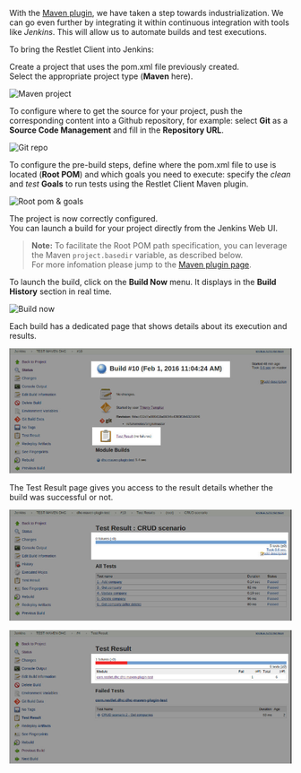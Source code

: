 With the [Maven plugin](./test-reports-maven "Maven plugin"), we have taken a step towards industrialization. We can go even further by integrating it within continuous integration with tools like *Jenkins*. This will allow us to automate builds and test executions.

To bring the Restlet Client into Jenkins:

Create a project that uses the pom.xml file previously created.  
Select the appropriate project type (**Maven** here).

![Maven project](images/01-jenkins-create-restlet-client-maven1.png "Maven project")

To configure where to get the source for your project, push the corresponding content into a Github repository, for example: select **Git** as a **Source Code Management** and fill in the **Repository URL**.

![Git repo](images/02-jenkins-create-restlet-client-maven2.png "Git repo")

To configure the pre-build steps, define where the pom.xml file to use is located (**Root POM**) and which goals you need to execute: specify the *clean* and *test* **Goals** to run tests using the Restlet Client Maven plugin.

![Root pom & goals](images/03-jenkins-create-restlet-client-maven3.png "Root pom & goals")

The project is now correctly configured.  
You can launch a build for your project directly from the Jenkins Web UI.

>**Note:** To facilitate the Root POM path specification, you can leverage the Maven ```project.basedir``` variable, as described below.  
For more infomation please jump to the [Maven plugin page](./test-reports-maven "Maven plugin").

To launch the build, click on the **Build Now** menu. It displays in the **Build History** section in real time.

![Build now](images/04-jenkins-restlet-client-maven-build-now.png "Build now")

Each build has a dedicated page that shows details about its execution and results.

![Execution details](images/05-jenkins-build-hints-success.png "Execution details")

The Test Result page gives you access to the result details whether the build was successful or not.

![Successful build](images/07-jenkins-build-test-result-success-details.png "Successful build")

![Build failed](images/09-jenkins-build-test-result-failure.png "Build failed")
